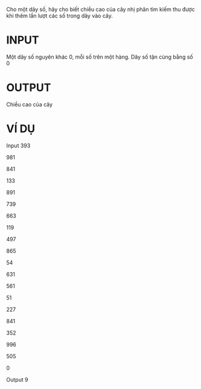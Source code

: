 Cho một dãy số, hãy cho biết chiều cao của cây nhị phân tìm kiếm thu được khi thêm lần lượt các số trong dãy vào cây.

# INPUT
Một dãy số nguyên khác 0, mỗi số trên một hàng. Dãy số tận cùng bằng số 0

# OUTPUT
Chiều cao của cây

# VÍ DỤ

Input
393

981

841

133

891

739

663

119

497

865

54

631

561

51

227

841

352

996

505

0


Output
9